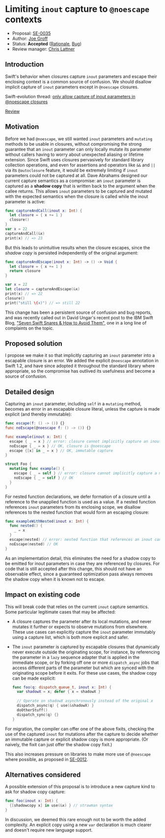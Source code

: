 # Limiting `inout` capture to `@noescape` contexts

* Proposal: [SE-0035](https://github.com/apple/swift-evolution/blob/master/proposals/0035-limit-inout-capture.md)
* Author: [Joe Groff](https://github.com/jckarter)
* Status: **Accepted** ([Rationale](https://lists.swift.org/pipermail/swift-evolution-announce/2016-February/000046.html), [Bug](https://bugs.swift.org/browse/SR-807))
* Review manager: [Chris Lattner](https://github.com/lattner)

## Introduction

Swift's behavior when closures capture `inout` parameters and escape their enclosing context is a common source of confusion. We should disallow implicit capture of `inout` parameters
except in `@noescape` closures.

Swift-evolution thread: [only allow capture of inout parameters in @noescape closures](https://lists.swift.org/pipermail/swift-evolution/Week-of-Mon-20160125/008074.html)

[Review](https://lists.swift.org/pipermail/swift-evolution/Week-of-Mon-20160215/010465.html)

## Motivation

Before we had `@noescape`, we still wanted `inout` parameters and `mutating` methods
to be usable in closures, without compromising the strong guarantee that an `inout`
parameter can only locally mutate its parameter without callers having to worry about
unexpected aliasing or lifetime extension. Since Swift uses closures pervasively for standard
library collection operations, and even for assertions and operators like `&&` and
`||` via its `@autoclosure` feature, it would be extremely limiting if `inout`
parameters could not be captured at all. Dave Abrahams designed our current capture
semantics as a compromise: an `inout` parameter is captured as a **shadow copy** that is
written back to the argument when the callee returns. This allows `inout` parameters
to be captured and mutated with the expected semantics when the closure is called while
the inout parameter is active:

```swift
func captureAndCall(inout x: Int) {
  let closure = { x += 1 }
  closure()
}
var x = 22
captureAndCall(&x)
print(x) // => 23
```

But this leads to unintuitive results when the closure escapes, since the *shadow copy* is
persisted independently of the original argument:

```swift
func captureAndEscape(inout x: Int) -> () -> Void {
  let closure = { x += 1 }
  return closure
}

var x = 22
let closure = captureAndEscape(&x)
print(x) // => 22
closure()
print("still \(x)") // => still 22
```

This change has been a persistent source of confusion and bug reports, and was recently
called out in David Ungar's recent post to the IBM Swift Blog, ["Seven Swift Snares & How to Avoid Them"](https://developer.ibm.com/swift/2016/01/27/seven-swift-snares-how-to-avoid-them/),
one in a long line of complaints on the topic.

## Proposed solution

I propose we make it so that implicitly capturing an `inout` parameter into a escapable
closure is an error. We added the explicit `@noescape` annotation in Swift 1.2, and have since
adopted it throughout the standard library where appropriate, so the compromise has outlived
its usefulness and become a source of confusion.

## Detailed design

Capturing an `inout` parameter, including `self` in a `mutating` method, becomes an error
in an escapable closure literal, unless the capture is made explicit (and thereby immutable):

```swift
func escape(f: () -> ()) {}
func noEscape(@noescape f: () -> ()) {}

func example(inout x: Int) {
  escape { _ = x } // error: closure cannot implicitly capture an inout parameter unless @noescape
  noEscape { _ = x } // OK, closure is @noescape
  escape {[x] in _ = x } // OK, immutable capture
}

struct Foo {
  mutating func example() {
    escape { _ = self } // error: closure cannot implicitly capture a mutating self parameter
    noEscape { _ = self } // OK
  }
}
```

For nested function declarations, we defer formation of a closure until a reference to
the unapplied function is used as a value. If a nested function references `inout` parameters
from its enclosing scope, we disallow references to the nested function that would
form an escaping closure:

```swift
func exampleWithNested(inout x: Int) {
  func nested() {
    _ = x
  }
  escape(nested) // error: nested function that references an inout cannot be escaped
  noEscape(nested) // OK
}
```

As an implementation detail, this eliminates the need for a shadow copy to be emitted for
inout parameters in case they are referenced by closures. For code that is still accepted
after this change, this should not have an observable effect, since a guaranteed optimization
pass always removes the shadow copy when it is known not to escape.

## Impact on existing code

This will break code that relies on the current `inout` capture semantics. Some particular
legitimate cases that may be affected:

- A closure captures the parameter after its local mutations, and never mutates it further
  or expects to observe mutations from elsewhere. These use cases can explicitly capture
  the `inout` parameter immutably using a capture list, which is both more explicit and
  safer.
- The `inout` parameter is captured by escapable closures that dynamically never execute
  outside the originating scope, for instance, by referencing the parameter in a `lazy`
  sequence adapter that is applied in the immediate scope, or by forking off one or more
  `dispatch_async` jobs that access different parts of the parameter but which are
  synced with the originating scope before it exits. For these use cases, the shadow copy
  can be made explicit:
  
    ```swift
	func foo(q: dispatch_queue_t, inout x: Int) {
	  var shadowX = x; defer { x = shadowX }
	  
	  // Operate on shadowX asynchronously instead of the original x
	  dispatch_async(q) { use(&shadowX) }
	  doOtherStuff()
	  dispatch_sync(q) {}
	}    
    ```
    
For migration, the compiler can offer one of the above fixits, checking the use of the captured
`inout` for mutations after the capture to decide whether an immutable capture or explicit
shadow copy is more appropriate. (Or naively, the fixit can just offer the shadow copy fixit.)

This also increases pressure on libraries to make more use of `@noescape` where possible, as
proposed in [SE-0012](https://github.com/apple/swift-evolution/blob/master/proposals/0012-add-noescape-to-public-library-api.md).

## Alternatives considered

A possible extension of this proposal is to introduce a new capture kind to ask for shadow copy
capture:

```swift
func foo(inout x: Int) {
  {[shadowcopy x] in use(&x) } // strawman syntax
}
```

In discussion, we deemed this rare enough not to be worth the added complexity. An explicit
copy using a new `var` declaration is much clearer and doesn't require new language support.
